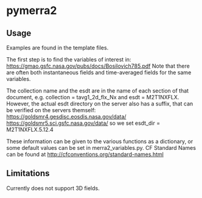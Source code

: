 # pymerra2

## Usage

Examples are found in the template files.

The first step is to find the variables of interest in:
https://gmao.gsfc.nasa.gov/pubs/docs/Bosilovich785.pdf
Note that there are often both instantaneous fields and time-averaged fields
for the same variables.

The collection name and the esdt are in the name of each section of that
document, e.g. collection = tavg1_2d_flx_Nx and esdt = M2T1NXFLX.
However, the actual esdt directory on the server also has a suffix, that
can be verified on the servers themself:
https://goldsmr4.gesdisc.eosdis.nasa.gov/data/
https://goldsmr5.sci.gsfc.nasa.gov/data/
so we set esdt_dir = M2T1NXFLX.5.12.4

These information can be given to the various functions as a dictionary,
or some default values can be set in merra2_variables.py.
CF Standard Names can be found at http://cfconventions.org/standard-names.html

## Limitations

Currently does not support 3D fields.
